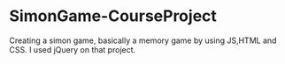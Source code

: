 # SimonGame-CourseProject

Creating a simon game, basically a memory game by using JS,HTML and CSS. I used jQuery on that project.
